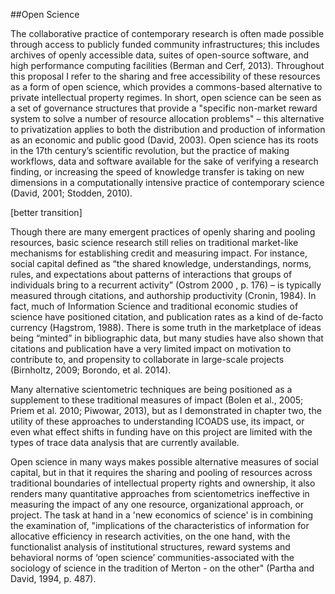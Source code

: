 ##Open Science
<br>

The collaborative practice of contemporary research is often made possible through access to publicly funded community infrastructures; this includes archives of openly accessible data, suites of open-source software, and high performance computing facilities (Berman and Cerf, 2013). Throughout this proposal I refer to the sharing and free accessibility of these resources as a form of open science, which provides a commons-based alternative to private intellectual property regimes. In short, open science can be seen as a set of governance structures that provide a "specific non-market reward system to solve a number of resource allocation problems" – this alternative to privatization applies to both the distribution and production of information as an economic and public good (David, 2003). Open science has its roots in the 17th century’s scientific revolution, but the practice of making workflows, data and software available for the sake of verifying a research finding, or increasing the speed of knowledge transfer  is taking on new dimensions in a computationally intensive practice of contemporary science (David, 2001; Stodden, 2010). 

[better transition] 

Though there are many emergent practices of openly sharing and pooling resources, basic science research still relies on traditional market-like mechanisms for establishing credit and measuring impact. For instance,  social capital defined as “the shared knowledge, understandings, norms, rules, and expectations about patterns of interactions that groups of individuals bring to a recurrent activity” (Ostrom 2000 , p. 176) – is typically measured through citations, and authorship productivity (Cronin, 1984). In fact, much of Information Science and traditional economic studies of science have positioned citation, and publication rates as a kind of de-facto currency (Hagstrom, 1988). There is some truth in the marketplace of ideas being “minted” in bibliographic data, but many studies have also shown that citations and publication have a very limited impact on  motivation to contribute to, and propensity to collaborate in large-scale projects (Birnholtz, 2009; Borondo, et al. 2014). 

Many alternative scientometric techniques are being positioned as a supplement to these traditional measures of impact (Bolen et al., 2005; Priem et al. 2010; Piwowar, 2013), but as I demonstrated in chapter two, the utility of these approaches to understanding  ICOADS use, its impact, or even what effect shifts in funding have on this project are limited with the types of trace data analysis that are currently available. 

Open science in many ways makes possible alternative measures of social capital, but in that it requires the sharing and pooling of resources across traditional boundaries of intellectual  property rights and ownership, it also renders many quantitative approaches from scientometrics ineffective in measuring the impact of any one resource, organizational approach, or project. The task at hand in a 'new economics of science' is in combining the examination of, "implications of the characteristics of information for allocative efficiency in research activities, on the one hand, with the functionalist analysis of institutional structures, reward systems and behavioral norms of ‘open science’ communities-associated with the sociology of science in the tradition of Merton - on the other" (Partha and David, 1994, p. 487).
